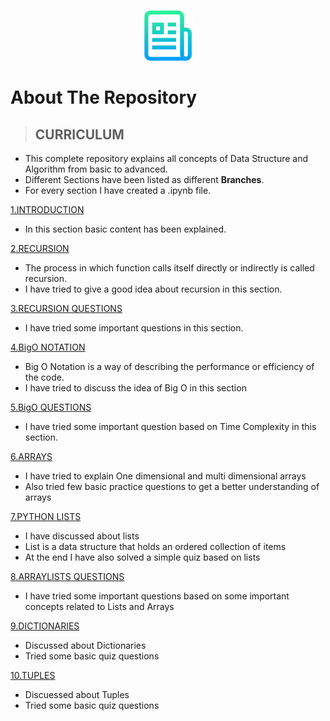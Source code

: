 <!-- PROJECT LOGO -->
<br />
<p align="center">
  <a href="https://github.com/priyanshty19/Python-DSA">
    <img src="images/logo.png" alt="Logo" width="80" height="80">
  </a>


<!-- ABOUT THE REPOSITORY -->
# About The Repository
> ## CURRICULUM
  - This complete repository explains all concepts of Data Structure and Algorithm from basic to advanced.
  - Different Sections have been listed as different **Branches**.
  - For every section I have created a .ipynb file.
  
  
  <a href="https://github.com/priyanshty19/Python-DSA/tree/1.Introduction">1.INTRODUCTION</a>
  - In this section basic content has been explained.
  
  <a href="https://github.com/priyanshty19/Python-DSA/tree/2.Recursion">2.RECURSION</a>
  - The process in which function calls itself directly or indirectly is called recursion.
  - I have tried to give a good idea about recursion in this section.
  
  <a href="https://github.com/priyanshty19/Python-DSA/tree/3.Recursion_Questions">3.RECURSION QUESTIONS</a>
  - I have tried some important questions in this section.
  
  <a href="https://github.com/priyanshty19/Python-DSA/tree/4.BigO_Notation">4.BigO NOTATION</a>
  - Big O Notation is a way of describing the performance or efficiency of the code.
  - I have tried to discuss the idea of Big O in this section
  
  <a href="https://github.com/priyanshty19/Python-DSA/tree/5.BigO_Questions">5.BigO QUESTIONS</a>
  - I have tried some important question based on Time Complexity in this section.
  
  <a href="https://github.com/priyanshty19/Python-DSA/tree/6.Arrays">6.ARRAYS</a>
  - I have tried to explain One dimensional and multi dimensional arrays
  - Also tried few basic practice questions to get a better understanding of arrays
 
  <a href="https://github.com/priyanshty19/Python-DSA/tree/7.Python_List">7.PYTHON LISTS</a>
  - I have discussed about lists 
  - List is a data structure that holds an ordered collection of items
  - At the end I have also solved a simple quiz based on lists 
  
  <a href="https://github.com/priyanshty19/Python-DSA/tree/8.ArrayList_Questions">8.ARRAYLISTS QUESTIONS</a>
  - I have tried some important questions based on some important concepts related to Lists and Arrays
  
  <a href="https://github.com/priyanshty19/Python-DSA/tree/9.Dictionaries">9.DICTIONARIES</a>
  - Discussed about Dictionaries
  - Tried some basic quiz questions 
  
  <a href="https://github.com/priyanshty19/Python-DSA/tree/10.Tuples">10.TUPLES</a>
  - Discuessed about Tuples
  - Tried some basic quiz questions 
  
<!--   <a href="">11.Linked List</a>
  - 
  -  
   -->
  
<!--   <a href="">12.Linked List Questions</a>
  - 
  -  
   -->
  
<!--   <a href="">13.Stacks</a>
  - 
  -  
   -->
<!--   <a href="">14.Queue</a>
  - 
  -  
 -->
<!--   <a href="">15.Stack and Queue Questions</a>
  - 
  -  
 -->
<!--   <a href="">16.Tree</a>
  - 
  -  
   -->
